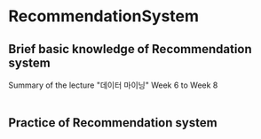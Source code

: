 # RecommendationSystem
## Brief basic knowledge of Recommendation system
Summary of the lecture "데이터 마이닝" Week 6 to Week 8<br><br>

## Practice of Recommendation system
